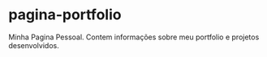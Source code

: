 # pagina-portfolio
Minha Pagina Pessoal. Contem informações sobre meu portfolio e projetos desenvolvidos.
